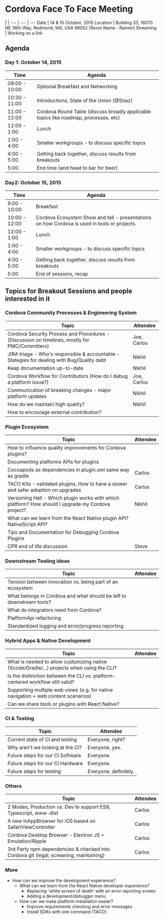 # Cordova Face To Face Meeting

 | |
--- | --- | ---
Date | 14 & 15 October, 2015
Location | Building 33, 16070 NE 36th Way, Redmond, WA, USA 98052 (Room Name - Rainier)
Streaming | Working on a link


## Agenda

### Day 1: October 14, 2015

Time | Agenda
-----|-------
08:00 - 10:00 | Optional Breakfast and Networking
10:30 - 11:00 | Introductions, State of the Union (@Shaz)
11:00 - 12:00 | Cordova Round Table (discuss broadly applicable topics like roadmap, processes, etc)
12:00 - 1:00  | Lunch
 1:00 - 4:00  | Smaller workgroups - to discuss specific topcs
 4:00 - 5:00  | Getting back together, discuss results from breakouts
5:00 |  End time (and head to bar for beer)

### Day2: October 15, 2015

Time | Agenda
-----|-------
 9:00 - 10:00 | Breakfast
10:00 - 12:00 | Cordova Ecosystem Show and tell - presentations on how Cordova is used in tools or projects.
12:00 - 1:00  | Lunch
 1:00 - 4:00  | Smaller workgroups - to discuss specific topcs
 4:00 - 5:00  | Getting back together, discuss results from breakouts
 5:00         | End of sessions, recap


## Topics for Breakout Sessions and people interested in it

### Cordova Community Processes & Engineering System

Topic | Attendee
------|---------
Cordova Security Process and Procedures - (Discussion on timelines, mostly for PMC/Committers) | Joe, Carlos
JIRA triage - Who's responsible & accountable - Stategies for dealing with Bug/Quality debt  | Nikhil
Keep documentation up-to-date | Nikhil
Cordova Workflow for Contributors (How do I debug a platform issue?) | Joe, Carlos
Communication of breaking changes - major platform updates | Nikhil
How do we maintain high quality? | Nikhil
How to encourage external contribution? |


### Plugin Ecosystem

Topic | Attendee
------|---------
How to influence quality improvements for Cordova plugins? |
Documenting platforms APIs for plugins |
Cocoapods as dependencies in plugin.xml same way as gradle | Carlos
TACO Kits - validated plugins, How to have a slower and safer adoption on upgrades | Carlos
Versioning Hell - Which plugin works with which platform? How should I upgrade my Cordova project? | Nikhil
What can we learn from the React Native plugin API? NativeScript API? |
Tips and Documentation for Debugging Cordova Plugins |
CPR end of life discussion | Steve


### Downstream Tooling ideas

Topic | Attendee
------|---------
Tension between innovation vs. being part of an ecosystem |
What belongs in Cordova and what should be left to downstream tools? |
What do integrators need from Cordova? |
PlatformApi refactoring |
Standardized logging and error/progress reporting |


### Hybrid Apps & Native Development

Topic | Attendee
------|---------
What is needed to allow customizing native (Xcode/Gradle/...) projects when using the CLI? |
Is the distinction between the CLI vs. platform-centered workflow still valid? |
Supporting multiple web views (e.g. for native navigation + web content scenarios) |
Can we share tools or plugins with React Native? |


### CI & Testing

Topic | Attendee
------|----------
Current state of CI and testing | Everyone, right?
Why aren't we looking at the CI? | Everyone, yes.
Future steps for our CI Software | Everyone.
Future steps for our CI Hardware | Everyone.
Future steps for testing | Everyone, definitely.


### Others

Topic | Attendee
------|---------
2 Modes, Production vs. Dev to support ES6, Typescript, www-dist | Carlos
A new inAppBrowser for iOS based on SafariViewController | Carlos
Cordova Desktop Browser - Electron JS + Emulation/Ripple | Carlos
3rd Party npm dependencies  & checked into Cordova git (legal, screaning, maintaining) | Carlos


### More

- How can we improve the development experience?
  - What can we learn from the React Native developer experience?
    - Replacing 'white screen of death' with an error reporting screen
    - Adding a development/debugger menu
  - How can we make platform installation easier?
    - Improve requirements checking and error messages
    - Install SDKs with one command (TACO)
